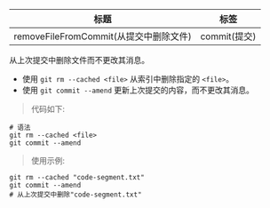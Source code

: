 | 标题                                   | 标签         |
| -------------------------------------- | ------------ |
| removeFileFromCommit(从提交中删除文件) | commit(提交) |

从上次提交中删除文件而不更改其消息。

- 使用 `git rm --cached <file>` 从索引中删除指定的 `<file>`。
- 使用 `git commit --amend` 更新上次提交的内容，而不更改其消息。

> 代码如下:

```shell
# 语法
git rm --cached <file>
git commit --amend
```

> 使用示例:

```shell
git rm --cached "code-segment.txt"
git commit --amend
# 从上次提交中删除"code-segment.txt"
```
